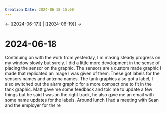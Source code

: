 ```yaml
---
Creation Date: 2024-06-18 15:08
---
```


<- [[2024-06-17]] | [[2024-06-19]]  ->

# 2024-06-18
Continuing on with the work from yesterday, I'm making steady progress on my window slowly but surely. I did a little more development in the sense of placing the sensor on the graphic. The sensors are a custom made graphic I made that replicated an image I was given of them. These got labels for the sensors names and antenna names. The tank graphics also got a label, I also switched out the alarm graphic for a more compact one to fit in the tank graphic. Matt gave me some feedback and told me to update a few things but he said I was on the right track, he also gave me an email with some name updates for the labels. Around lunch I had a meeting with Sean and the employer for the re